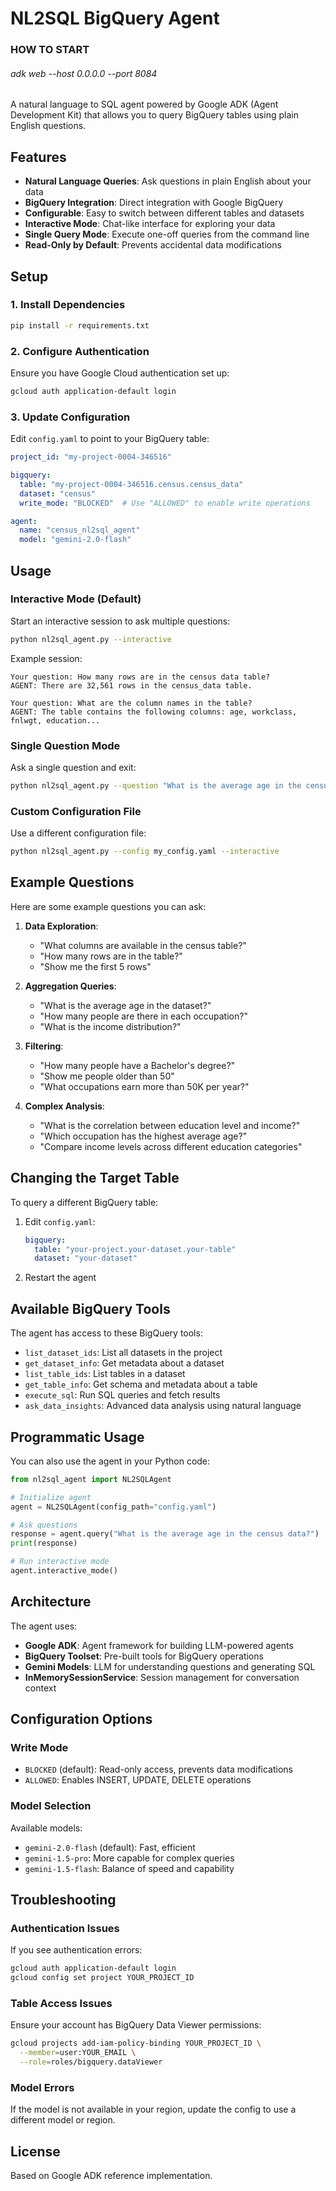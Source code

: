 # NL2SQL BigQuery Agent

### HOW TO START 
###### adk web --host 0.0.0.0 --port 8084
 

A natural language to SQL agent powered by Google ADK (Agent Development Kit) that allows you to query BigQuery tables using plain English questions.

## Features

- **Natural Language Queries**: Ask questions in plain English about your data
- **BigQuery Integration**: Direct integration with Google BigQuery
- **Configurable**: Easy to switch between different tables and datasets
- **Interactive Mode**: Chat-like interface for exploring your data
- **Single Query Mode**: Execute one-off queries from the command line
- **Read-Only by Default**: Prevents accidental data modifications

## Setup

### 1. Install Dependencies

```bash
pip install -r requirements.txt
```

### 2. Configure Authentication

Ensure you have Google Cloud authentication set up:

```bash
gcloud auth application-default login
```

### 3. Update Configuration

Edit `config.yaml` to point to your BigQuery table:

```yaml
project_id: "my-project-0004-346516"

bigquery:
  table: "my-project-0004-346516.census.census_data"
  dataset: "census"
  write_mode: "BLOCKED"  # Use "ALLOWED" to enable write operations

agent:
  name: "census_nl2sql_agent"
  model: "gemini-2.0-flash"
```

## Usage

### Interactive Mode (Default)

Start an interactive session to ask multiple questions:

```bash
python nl2sql_agent.py --interactive
```

Example session:
```
Your question: How many rows are in the census data table?
AGENT: There are 32,561 rows in the census_data table.

Your question: What are the column names in the table?
AGENT: The table contains the following columns: age, workclass, fnlwgt, education...
```

### Single Question Mode

Ask a single question and exit:

```bash
python nl2sql_agent.py --question "What is the average age in the census data?"
```

### Custom Configuration File

Use a different configuration file:

```bash
python nl2sql_agent.py --config my_config.yaml --interactive
```

## Example Questions

Here are some example questions you can ask:

1. **Data Exploration**:
   - "What columns are available in the census table?"
   - "How many rows are in the table?"
   - "Show me the first 5 rows"

2. **Aggregation Queries**:
   - "What is the average age in the dataset?"
   - "How many people are there in each occupation?"
   - "What is the income distribution?"

3. **Filtering**:
   - "How many people have a Bachelor's degree?"
   - "Show me people older than 50"
   - "What occupations earn more than 50K per year?"

4. **Complex Analysis**:
   - "What is the correlation between education level and income?"
   - "Which occupation has the highest average age?"
   - "Compare income levels across different education categories"

## Changing the Target Table

To query a different BigQuery table:

1. Edit `config.yaml`:
   ```yaml
   bigquery:
     table: "your-project.your-dataset.your-table"
     dataset: "your-dataset"
   ```

2. Restart the agent

## Available BigQuery Tools

The agent has access to these BigQuery tools:

- `list_dataset_ids`: List all datasets in the project
- `get_dataset_info`: Get metadata about a dataset
- `list_table_ids`: List tables in a dataset
- `get_table_info`: Get schema and metadata about a table
- `execute_sql`: Run SQL queries and fetch results
- `ask_data_insights`: Advanced data analysis using natural language

## Programmatic Usage

You can also use the agent in your Python code:

```python
from nl2sql_agent import NL2SQLAgent

# Initialize agent
agent = NL2SQLAgent(config_path="config.yaml")

# Ask questions
response = agent.query("What is the average age in the census data?")
print(response)

# Run interactive mode
agent.interactive_mode()
```

## Architecture

The agent uses:

- **Google ADK**: Agent framework for building LLM-powered agents
- **BigQuery Toolset**: Pre-built tools for BigQuery operations
- **Gemini Models**: LLM for understanding questions and generating SQL
- **InMemorySessionService**: Session management for conversation context

## Configuration Options

### Write Mode

- `BLOCKED` (default): Read-only access, prevents data modifications
- `ALLOWED`: Enables INSERT, UPDATE, DELETE operations

### Model Selection

Available models:
- `gemini-2.0-flash` (default): Fast, efficient
- `gemini-1.5-pro`: More capable for complex queries
- `gemini-1.5-flash`: Balance of speed and capability

## Troubleshooting

### Authentication Issues

If you see authentication errors:
```bash
gcloud auth application-default login
gcloud config set project YOUR_PROJECT_ID
```

### Table Access Issues

Ensure your account has BigQuery Data Viewer permissions:
```bash
gcloud projects add-iam-policy-binding YOUR_PROJECT_ID \
  --member=user:YOUR_EMAIL \
  --role=roles/bigquery.dataViewer
```

### Model Errors

If the model is not available in your region, update the config to use a different model or region.

## License

Based on Google ADK reference implementation.
